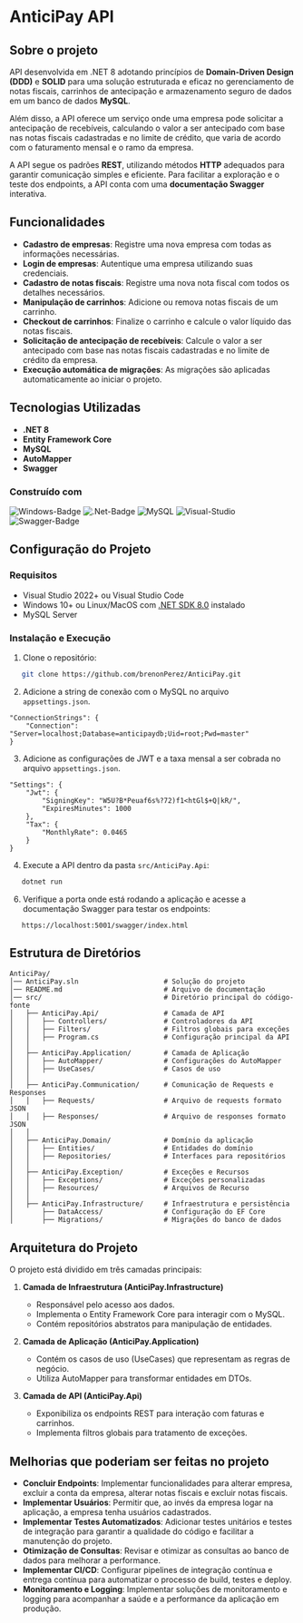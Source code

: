 ﻿# AnticiPay API
## Sobre o projeto
API desenvolvida em .NET 8 adotando princípios de **Domain-Driven Design (DDD)** e **SOLID** para uma solução estruturada e eficaz no gerenciamento de notas fiscais, carrinhos de antecipação e armazenamento seguro de dados em um banco de dados **MySQL**.

Além disso, a API oferece um serviço onde uma empresa pode solicitar a antecipação de recebíveis, calculando o valor a ser antecipado com base nas notas fiscais cadastradas e no limite de crédito, que varia de acordo com o faturamento mensal e o ramo da empresa.

A API segue os padrões **REST**, utilizando métodos **HTTP** adequados para garantir comunicação simples e eficiente. Para facilitar a exploração e o teste dos endpoints, a API conta com uma **documentação Swagger** interativa.

## Funcionalidades
- **Cadastro de empresas**: Registre uma nova empresa com todas as informações necessárias.
- **Login de empresas**: Autentique uma empresa utilizando suas credenciais.
- **Cadastro de notas fiscais**: Registre uma nova nota fiscal com todos os detalhes necessários.
- **Manipulação de carrinhos**: Adicione ou remova notas fiscais de um carrinho.
- **Checkout de carrinhos**: Finalize o carrinho e calcule o valor líquido das notas fiscais.
- **Solicitação de antecipação de recebíveis**: Calcule o valor a ser antecipado com base nas notas fiscais cadastradas e no limite de crédito da empresa.
- **Execução automática de migrações**: As migrações são aplicadas automaticamente ao iniciar o projeto.

## Tecnologias Utilizadas
- **.NET 8**
- **Entity Framework Core**
- **MySQL**
- **AutoMapper**
- **Swagger**

### Construído com

![Windows-Badge]
![.Net-Badge]
![MySQL]
![Visual-Studio]
![Swagger-Badge]

## Configuração do Projeto
### Requisitos
- Visual Studio 2022+ ou Visual Studio Code
- Windows 10+ ou Linux/MacOS com [.NET SDK 8.0][net-sdk-link] instalado
- MySQL Server

### Instalação e Execução
1. Clone o repositório:
 ```sh
    git clone https://github.com/brenonPerez/AnticiPay.git
 ```
2. Adicione a string de conexão com o MySQL no arquivo `appsettings.json`.
```
"ConnectionStrings": {
    "Connection": "Server=localhost;Database=anticipaydb;Uid=root;Pwd=master"
}
```
3. Adicione as configurações de JWT e a taxa mensal a ser cobrada no arquivo `appsettings.json`.
```
"Settings": {
    "Jwt": {
        "SigningKey": "W5U?B*Peuaf6s%?72)f1<htGl$+Q|kR/",
        "ExpiresMinutes": 1000
    },
    "Tax": {
        "MonthlyRate": 0.0465
    }
}
```
4. Execute a API dentro da pasta `src/AnticiPay.Api`:
```sh
   dotnet run
```
6. Verifique a porta onde está rodando a aplicação e acesse a documentação Swagger para testar os endpoints:
```
   https://localhost:5001/swagger/index.html
```

## Estrutura de Diretórios
```
AnticiPay/
│── AnticiPay.sln                     # Solução do projeto
│── README.md                         # Arquivo de documentação
│── src/                              # Diretório principal do código-fonte
│   ├── AnticiPay.Api/                # Camada de API
│   │   ├── Controllers/              # Controladores da API
│   │   ├── Filters/                  # Filtros globais para exceções
│   │   ├── Program.cs                # Configuração principal da API
│   │
│   ├── AnticiPay.Application/        # Camada de Aplicação
│   │   ├── AutoMapper/               # Configurações do AutoMapper
│   │   ├── UseCases/                 # Casos de uso
│   │
│   ├── AnticiPay.Communication/      # Comunicação de Requests e Responses
│   │   ├── Requests/                 # Arquivo de requests formato JSON
│   │   ├── Responses/                # Arquivo de responses formato JSON
│   │
│   ├── AnticiPay.Domain/             # Domínio da aplicação
│   │   ├── Entities/                 # Entidades do domínio
│   │   ├── Repositories/             # Interfaces para repositórios
│   │
│   ├── AnticiPay.Exception/          # Exceções e Recursos
│   │   ├── Exceptions/               # Exceções personalizadas
│   │   ├── Resources/                # Arquivos de Recurso
│   │
│   ├── AnticiPay.Infrastructure/     # Infraestrutura e persistência
│       ├── DataAccess/               # Configuração do EF Core
│       ├── Migrations/               # Migrações do banco de dados
```

## Arquitetura do Projeto
O projeto está dividido em três camadas principais:

1. **Camada de Infraestrutura (AnticiPay.Infrastructure)**
   - Responsável pelo acesso aos dados.
   - Implementa o Entity Framework Core para interagir com o MySQL.
   - Contém repositórios abstratos para manipulação de entidades.

2. **Camada de Aplicação (AnticiPay.Application)**
   - Contém os casos de uso (UseCases) que representam as regras de negócio.
   - Utiliza AutoMapper para transformar entidades em DTOs.

3. **Camada de API (AnticiPay.Api)**
   - Exponibiliza os endpoints REST para interação com faturas e carrinhos.
   - Implementa filtros globais para tratamento de exceções.


## Melhorias que poderiam ser feitas no projeto
- **Concluir Endpoints**: Implementar funcionalidades para alterar empresa, excluir a conta da empresa, alterar notas fiscais e excluir notas fiscais.
- **Implementar Usuários**: Permitir que, ao invés da empresa logar na aplicação, a empresa tenha usuários cadastrados.
- **Implementar Testes Automatizados**: Adicionar testes unitários e testes de integração para garantir a qualidade do código e facilitar a manutenção do projeto.
- **Otimização de Consultas**: Revisar e otimizar as consultas ao banco de dados para melhorar a performance.
- **Implementar CI/CD**: Configurar pipelines de integração contínua e entrega contínua para automatizar o processo de build, testes e deploy.
- **Monitoramento e Logging**: Implementar soluções de monitoramento e logging para acompanhar a saúde e a performance da aplicação em produção.

<!-- LINKS -->
[net-sdk-link]: https://dotnet.microsoft.com/en-us/download/dotnet/8.0

<!-- BADGES -->
[Windows-Badge]: https://img.shields.io/badge/Windows-blue?style=for-the-badge&logo=windows
[.Net-Badge]: https://img.shields.io/badge/.NET-8.0-blue?style=for-the-badge&logo=dotnet
[MySQL]: https://img.shields.io/badge/MySQL-8.0-blue?style=for-the-badge&logo=mysql
[Visual-Studio]: https://img.shields.io/badge/Visual%20Studio-2022-blue?style=for-the-badge&logo=visual-studio
[Swagger-Badge]: https://img.shields.io/badge/Swagger-UI-blue?style=for-the-badge&logo=swagger
